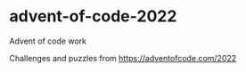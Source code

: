 # advent-of-code-2022
Advent of code work

Challenges and puzzles from https://adventofcode.com/2022



